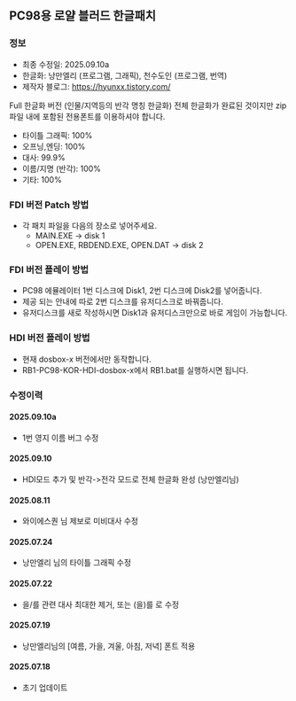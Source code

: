 ## PC98용 로얄 블러드 한글패치
### 정보
* 최종 수정일: 2025.09.10a
* 한글화: 낭만엘리 (프로그램, 그래픽), 천수도인 (프로그램, 번역)
* 제작자 블로그: https://hyunxx.tistory.com/

Full 한글화 버전 (인물/지역등의 반각 명칭 한글화)
전체 한글화가 완료된 것이지만 zip파일 내에 포함된 전용폰트를 이용하셔야 합니다.

- 타이틀 그래픽: 100%
- 오프닝,엔딩: 100%
- 대사: 99.9%
- 이름/지명 (반각): 100%
- 기타: 100%

### FDI 버전 Patch 방법
* 각 패치 파일을 다음의 장소로 넣어주세요.
  - MAIN.EXE -> disk 1
  - OPEN.EXE, RBDEND.EXE, OPEN.DAT -> disk 2

### FDI 버전 플레이 방법
* PC98 에뮬레이터 1번 디스크에 Disk1, 2번 디스크에 Disk2를 넣어줍니다.
* 제공 되는 안내에 따로 2번 디스크를 유저디스크로 바꿔줍니다.
* 유저디스크를 새로 작성하시면 Disk1과 유저디스크만으로 바로 게임이 가능합니다.

### HDI 버전 플레이 방법
* 현재 dosbox-x 버전에서만 동작합니다.
* RB1-PC98-KOR-HDI-dosbox-x에서 RB1.bat를 실행하시면 됩니다.

### 수정이력
#### 2025.09.10a
* 1번 영지 이름 버그 수정
#### 2025.09.10
* HDI모드 추가 및 반각->전각 모드로 전체 한글화 완성 (낭만엘리님)
#### 2025.08.11
* 와이에스퀀 님 제보로 미비대사 수정
#### 2025.07.24
* 낭만엘리 님의 타이틀 그래픽 수정
#### 2025.07.22
* 을/를 관련 대사 최대한 제거, 또는 (을)를 로 수정
#### 2025.07.19
* 낭만엘리님의 [여름, 가을, 겨울, 아침, 저녁] 폰트 적용
#### 2025.07.18
* 초기 업데이트